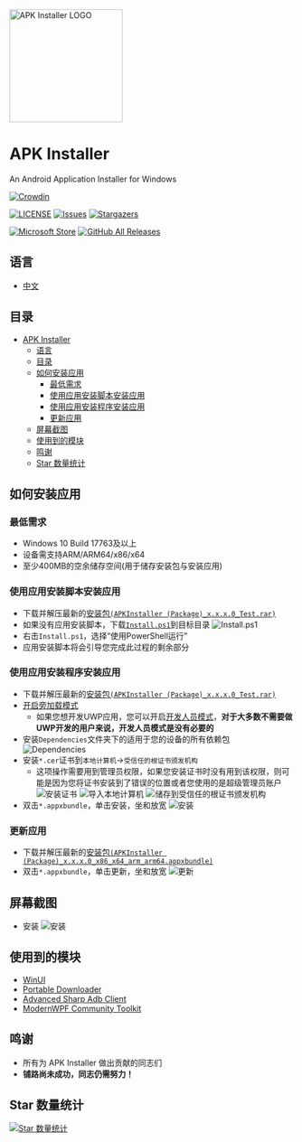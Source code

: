 <img alt="APK Installer LOGO" src="logo.png" width="200px"/>

# APK Installer
An Android Application Installer for Windows

[![Crowdin](https://badges.crowdin.net/APKInstaller/localized.svg)](https://crowdin.com/project/APKInstaller "Crowdin")

[![LICENSE](https://img.shields.io/github/license/Paving-Base/APK-Installer-UWP.svg?label=License&style=flat-square)](https://github.com/Paving-Base/APK-Installer-UWP/blob/master/LICENSE "LICENSE")
[![Issues](https://img.shields.io/github/issues/Paving-Base/APK-Installer-UWP.svg?label=Issues&style=flat-square)](https://github.com/Paving-Base/APK-Installer-UWP/issues "Issues")
[![Stargazers](https://img.shields.io/github/stars/Paving-Base/APK-Installer-UWP.svg?label=Stars&style=flat-square)](https://github.com/Paving-Base/APK-Installer-UWP/stargazers "Stargazers")

[![Microsoft Store](https://img.shields.io/badge/download-%e4%b8%8b%e8%bd%bd-magenta.svg?label=Microsoft%20Store&logo=Microsoft&style=for-the-badge&color=11a2f8)](https://www.microsoft.com/store/apps/9P2JFQ43FPPG "Microsoft Store")
[![GitHub All Releases](https://img.shields.io/github/downloads/Paving-Base/APK-Installer-UWP/total.svg?label=DOWNLOAD&logo=github&style=for-the-badge)](https://github.com/Paving-Base/APK-Installer-UWP/releases/latest "GitHub All Releases")

## 语言
 - [中文](README.md)

## 目录
- [APK Installer](#apk-installer)
  - [语言](#语言)
  - [目录](#目录)
  - [如何安装应用](#如何安装应用)
    - [最低需求](#最低需求)
    - [使用应用安装脚本安装应用](#使用应用安装脚本安装应用)
    - [使用应用安装程序安装应用](#使用应用安装程序安装应用)
    - [更新应用](#更新应用)
  - [屏幕截图](#屏幕截图)
  - [使用到的模块](#使用到的模块)
  - [鸣谢](#鸣谢)
  - [Star 数量统计](#star-数量统计)

## 如何安装应用
### 最低需求
- Windows 10 Build 17763及以上
- 设备需支持ARM/ARM64/x86/x64
- 至少400MB的空余储存空间(用于储存安装包与安装应用)

### 使用应用安装脚本安装应用
- 下载并解压最新的[安装包`(APKInstaller (Package)_x.x.x.0_Test.rar)`](https://github.com/Tangent-90/Coolapk-UWP/releases/latest "下载安装包")
- 如果没有应用安装脚本，下载[`Install.ps1`](Install.ps1)到目标目录
![Install.ps1](Images/Guides/Snipaste_2019-10-12_22-49-11.png)
- 右击`Install.ps1`，选择“使用PowerShell运行”
- 应用安装脚本将会引导您完成此过程的剩余部分

### 使用应用安装程序安装应用
- 下载并解压最新的[安装包`(APKInstaller (Package)_x.x.x.0_Test.rar)`](https://github.com/Tangent-90/Coolapk-UWP/releases/latest "下载安装包")
- [开启旁加载模式](https://www.windowscentral.com/how-enable-windows-10-sideload-apps-outside-store)
  - 如果您想开发UWP应用，您可以开启[开发人员模式](https://docs.microsoft.com/zh-cn/windows/uwp/get-started/enable-your-device-for-development)，**对于大多数不需要做UWP开发的用户来说，开发人员模式是没有必要的**
- 安装`Dependencies`文件夹下的适用于您的设备的所有依赖包
![Dependencies](Images/Guides/Snipaste_2019-10-13_15-51-33.png)
- 安装`*.cer`证书到`本地计算机`→`受信任的根证书颁发机构`
  - 这项操作需要用到管理员权限，如果您安装证书时没有用到该权限，则可能是因为您将证书安装到了错误的位置或者您使用的是超级管理员账户
  ![安装证书](Images/Guides/Snipaste_2019-10-12_22-46-37.png)
  ![导入本地计算机](Images/Guides/Snipaste_2019-10-19_15-28-58.png)
  ![储存到受信任的根证书颁发机构](Images/Guides/Snipaste_2019-10-20_23-36-44.png)
- 双击`*.appxbundle`，单击安装，坐和放宽
![安装](Images/Guides/Snipaste_2019-10-13_12-42-40.png)

### 更新应用
- 下载并解压最新的[安装包`(APKInstaller (Package)_x.x.x.0_x86_x64_arm_arm64.appxbundle)`](https://github.com/Tangent-90/Coolapk-UWP/releases/latest "下载安装包")
- 双击`*.appxbundle`，单击更新，坐和放宽
![更新](Images/Guides/Snipaste_2019-10-13_16-01-09.png)

## 屏幕截图
- 安装
![安装](Images/Screenshots/Snipaste_2022-02-10_19-56-57.png)

## 使用到的模块
- [WinUI](https://github.com/microsoft/microsoft-ui-xaml "WinUI")
- [Portable Downloader](https://github.com/madnik7/PortableDownloader "PortableDownloader")
- [Advanced Sharp Adb Client](https://github.com/yungd1plomat/AdvancedSharpAdbClient "Advanced Sharp Adb Client")
- [ModernWPF Community Toolkit](https://github.com/ModernWpf-Community/ModernWpfCommunityToolkit "Windows Community Toolkit")

## 鸣谢
- 所有为 APK Installer 做出贡献的同志们
- **铺路尚未成功，同志仍需努力！**

## Star 数量统计
[![Star 数量统计](https://starchart.cc/Paving-Base/APK-Installer-UWP.svg)](https://starchart.cc/Paving-Base/APK-Installer-UWP "Star 数量统计")